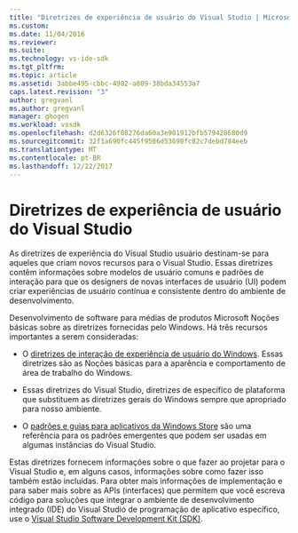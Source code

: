 ```yaml
---
title: "Diretrizes de experiência de usuário do Visual Studio | Microsoft Docs"
ms.custom: 
ms.date: 11/04/2016
ms.reviewer: 
ms.suite: 
ms.technology: vs-ide-sdk
ms.tgt_pltfrm: 
ms.topic: article
ms.assetid: 3abbe495-cbbc-4982-a809-38bda34553a7
caps.latest.revision: "3"
author: gregvanl
ms.author: gregvanl
manager: ghogen
ms.workload: vssdk
ms.openlocfilehash: d2d6326f08276da60a3e901912bfb579428680d9
ms.sourcegitcommit: 32f1a690fc445f9586d53698fc82c7debd784eeb
ms.translationtype: MT
ms.contentlocale: pt-BR
ms.lasthandoff: 12/22/2017
---
```

# <a name="visual-studio-user-experience-guidelines"></a>Diretrizes de experiência de usuário do Visual Studio
As diretrizes de experiência do Visual Studio usuário destinam-se para aqueles que criam novos recursos para o Visual Studio. Essas diretrizes contêm informações sobre modelos de usuário comuns e padrões de interação para que os designers de novas interfaces de usuário (UI) podem criar experiências de usuário contínua e consistente dentro do ambiente de desenvolvimento.  
  
 Desenvolvimento de software para médias de produtos Microsoft Noções básicas sobre as diretrizes fornecidas pelo Windows. Há três recursos importantes a serem consideradas:  
  
-   O [diretrizes de interação de experiência de usuário do Windows](https://msdn.microsoft.com/en-us/library/aa511258.aspx). Essas diretrizes são as Noções básicas para a aparência e comportamento de área de trabalho do Windows.  
  
-   Essas diretrizes do Visual Studio, diretrizes de específico de plataforma que substituem as diretrizes gerais do Windows sempre que apropriado para nosso ambiente.  
  
-   O [padrões e guias para aplicativos da Windows Store](https://dev.windows.com/en-us/design/interaction-ux) são uma referência para os padrões emergentes que podem ser usadas em algumas instâncias do Visual Studio.  
  
 Estas diretrizes fornecem informações sobre o que fazer ao projetar para o Visual Studio e, em alguns casos, informações sobre como fazer isso também estão incluídas. Para obter mais informações de implementação e para saber mais sobre as APIs (interfaces) que permitem que você escreva código para soluções que integrar o ambiente de desenvolvimento integrado (IDE) do Visual Studio de programação de aplicativo específico, use o [Visual Studio Software Development Kit (SDK)](https://msdn.microsoft.com/en-us/library/bb166441.aspx).